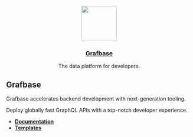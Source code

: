 <p align="center">
  <a href="https://grafbase.com">
    <img src="https://grafbase.com/images/other/grafbase-logo-circle.png" height="96">
    <h3 align="center">Grafbase</h3>
  </a>
</p>

<p align="center">
  The data platform for developers.
</p>

## Grafbase

Grafbase accelerates backend development with next-generation tooling.

Deploy globally fast GraphQL APIs with a top-notch developer experience.

* <a href="https://grafbase.com/docs"><strong>Documentation</strong></a>
* <strong>[Templates](templates)</strong>
